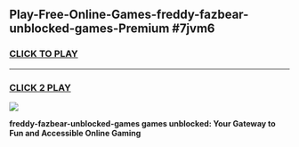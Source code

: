
## Play-Free-Online-Games-freddy-fazbear-unblocked-games-Premium #7jvm6
<h3>
<a href="https://premium.freeplayer.one?title=freddy-fazbear-unblocked-games&ref=8M">CLICK TO PLAY</a></h3>
<hr>

<h3>
<a href="https://premium.freeplayer.one?title=freddy-fazbear-unblocked-games&ref=8M">CLICK 2 PLAY</a>
  
</h3>

<a href="https://premium.freeplayer.one?title=freddy-fazbear-unblocked-games&ref=8M"><img src="https://clearcache.store/games.png"></a>


**freddy-fazbear-unblocked-games games unblocked: Your Gateway to Fun and Accessible Online Gaming**

